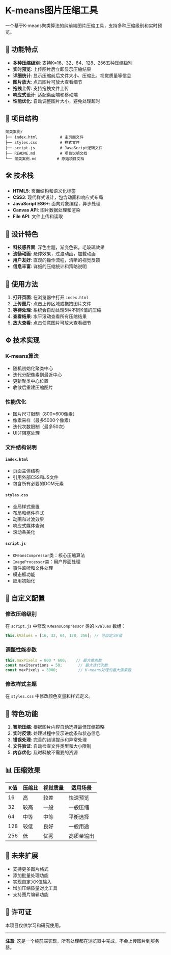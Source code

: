 # K-means图片压缩工具

一个基于K-means聚类算法的纯前端图片压缩工具，支持多种压缩级别和实时预览。

## 🚀 功能特点

- **多种压缩级别**: 支持K=16、32、64、128、256五种压缩级别
- **实时预览**: 上传图片后立即显示压缩结果
- **详细统计**: 显示压缩前后文件大小、压缩比、视觉质量等信息
- **图片放大**: 点击图片可放大查看细节
- **拖拽上传**: 支持拖拽文件上传
- **响应式设计**: 适配桌面端和移动端
- **性能优化**: 自动调整图片大小，避免处理超时

## 📁 项目结构

```
聚类案例/
├── index.html          # 主页面文件
├── styles.css          # 样式文件
├── script.js           # JavaScript逻辑文件
├── README.md           # 项目说明文档
└── 聚类案例.md         # 原始项目文档
```

## 🛠️ 技术栈

- **HTML5**: 页面结构和语义化标签
- **CSS3**: 现代样式设计，包含动画和响应式布局
- **JavaScript ES6+**: 面向对象编程，异步处理
- **Canvas API**: 图片数据处理和渲染
- **File API**: 文件上传和读取

## 🎨 设计特色

- **科技感界面**: 深色主题，渐变色彩，毛玻璃效果
- **流畅动画**: 悬停效果，过渡动画，加载动画
- **用户友好**: 直观的操作流程，清晰的视觉反馈
- **信息丰富**: 详细的压缩统计和策略说明

## 📱 使用方法

1. **打开页面**: 在浏览器中打开 `index.html`
2. **上传图片**: 点击上传区域或拖拽图片文件
3. **等待处理**: 系统会自动处理5种不同K值的压缩
4. **查看结果**: 水平滚动查看所有压缩结果
5. **放大查看**: 点击任意图片可放大查看细节

## ⚙️ 技术实现

### K-means算法
- 随机初始化聚类中心
- 迭代分配像素到最近中心
- 更新聚类中心位置
- 收敛后重建压缩图片

### 性能优化
- 图片尺寸限制（800×600像素）
- 像素采样（最多5000个像素）
- 迭代次数限制（最多50次）
- UI非阻塞处理

### 文件结构说明

#### `index.html`
- 页面主体结构
- 引用外部CSS和JS文件
- 包含所有必要的DOM元素

#### `styles.css`
- 全局样式重置
- 布局和组件样式
- 动画和过渡效果
- 响应式媒体查询
- 滚动条美化

#### `script.js`
- `KMeansCompressor`类：核心压缩算法
- `ImageProcessor`类：用户界面处理
- 事件监听和文件处理
- 模态框功能
- 应用初始化

## 🔧 自定义配置

### 修改压缩级别
在 `script.js` 中修改 `KMeansCompressor` 类的 `kValues` 数组：

```javascript
this.kValues = [16, 32, 64, 128, 256]; // 可自定义K值
```

### 调整性能参数
```javascript
this.maxPixels = 800 * 600;    // 最大像素数
const maxIterations = 50;       // 最大迭代次数
const maxPixels = 5000;         // K-means处理的最大像素数
```

### 修改样式主题
在 `styles.css` 中修改颜色变量和样式定义。

## 🌟 特色功能

1. **智能压缩**: 根据图片内容自动选择最佳压缩策略
2. **实时反馈**: 处理过程中显示进度条和状态信息
3. **错误处理**: 完善的错误提示和异常处理
4. **文件验证**: 自动检查文件类型和大小限制
5. **内存优化**: 及时释放不需要的资源

## 📊 压缩效果

| K值 | 压缩比 | 视觉质量 | 适用场景 |
|-----|--------|----------|----------|
| 16  | 高     | 较差     | 快速预览 |
| 32  | 较高   | 一般     | 一般压缩 |
| 64  | 中等   | 中等     | 平衡选择 |
| 128 | 较低   | 良好     | 一般用途 |
| 256 | 低     | 优秀     | 高质量输出 |

## 🔮 未来扩展

- 支持更多图片格式
- 添加批量处理功能
- 实现自定义K值输入
- 增加压缩质量对比工具
- 支持图片编辑功能

## 📄 许可证

本项目仅供学习和研究使用。

---

**注意**: 这是一个纯前端实现，所有处理都在浏览器中完成，不会上传图片到服务器。 